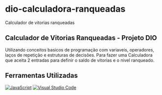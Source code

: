 # dio-calculadora-ranqueadas
Calculador de vitorias ranqueadas

## Calculador de Vitorias Ranqueadas - Projeto DIO

Utilizando conceitos basicos de programação com variaveis, operadores, laços de repetição e estruturas de decisôes. Para fazer uma Calculadora que aceita 2 entradas para definir o saldo de vitorias e o nivel ranqueado.

## Ferramentas Utilizadas
<p>
	<a href="https://github.com/search?q=user%3ABrunoSalustiano+language%3Ajavascript"><img alt="JavaScript" src="https://img.shields.io/badge/JavaScript-F7DF1E.svg?logo=javascript&logoColor=black"></a>
     <a href="#"><img alt="Visual Studio Code" src="https://img.shields.io/badge/Visual%20Studio%20Code-0078d7.svg?logo=visual-studio-code&logoColor=white"></a>
</p>

